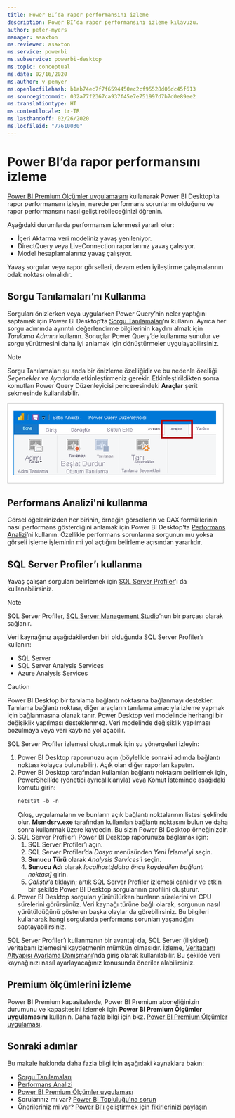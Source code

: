 ```yaml
---
title: Power BI’da rapor performansını izleme
description: Power BI’da rapor performansını izleme kılavuzu.
author: peter-myers
manager: asaxton
ms.reviewer: asaxton
ms.service: powerbi
ms.subservice: powerbi-desktop
ms.topic: conceptual
ms.date: 02/16/2020
ms.author: v-pemyer
ms.openlocfilehash: b1ab74ec7f7f6594450ec2cf95528d06dc45f613
ms.sourcegitcommit: 032a77f2367ca937f45e7e751997d7b7d0e89ee2
ms.translationtype: HT
ms.contentlocale: tr-TR
ms.lasthandoff: 02/26/2020
ms.locfileid: "77610030"
---
```

# <a name="monitor-report-performance-in-power-bi"></a>Power BI’da rapor performansını izleme

[Power BI Premium Ölçümler uygulamasını](../service-premium-metrics-app.md) kullanarak Power BI Desktop’ta rapor performansını izleyin, nerede performans sorunlarını olduğunu ve rapor performansını nasıl geliştirebileceğinizi öğrenin.

Aşağıdaki durumlarda performansın izlenmesi yararlı olur:

- İçeri Aktarma veri modeliniz yavaş yenileniyor.
- DirectQuery veya LiveConnection raporlarınız yavaş çalışıyor.
- Model hesaplamalarınız yavaş çalışıyor.

Yavaş sorgular veya rapor görselleri, devam eden iyileştirme çalışmalarının odak noktası olmalıdır.

## <a name="use-query-diagnostics"></a>Sorgu Tanılamaları’nı Kullanma

Sorguları önizlerken veya uygularken Power Query’nin neler yaptığını saptamak için Power BI Desktop’ta [Sorgu Tanılamaları](/power-query/QueryDiagnostics)’nı kullanın. Ayrıca her sorgu adımında ayrıntılı değerlendirme bilgilerinin kaydını almak için _Tanılama Adımını_ kullanın. Sonuçlar Power Query’de kullanıma sunulur ve sorgu yürütmesini daha iyi anlamak için dönüştürmeler uygulayabilirsiniz.

> [!NOTE]
> Sorgu Tanılamaları şu anda bir önizleme özelliğidir ve bu nedenle özelliği _Seçenekler ve Ayarlar_’da etkinleştirmeniz gerekir. Etkinleştirildikten sonra komutları Power Query Düzenleyicisi penceresindeki **Araçlar** şerit sekmesinde kullanılabilir.

![Resimde Power Query Düzenleyicisi Araçlar şerit sekmesi gösterilir. Şeritte Tanılama Adımı komutu, Tanılamayı Başlat komutu ve Tanılamayı Durdur komutu görüntülenir.](media/monitor-report-performance/power-query-diagnotics.png)

## <a name="use-performance-analyzer"></a>Performans Analizi'ni kullanma

Görsel öğelerinizden her birinin, örneğin görsellerin ve DAX formüllerinin nasıl performans gösterdiğini anlamak için Power BI Desktop'ta [Performans Analizi](../desktop-performance-analyzer.md)’ni kullanın. Özellikle performans sorunlarına sorgunun mu yoksa görseli işleme işleminin mi yol açtığını belirleme açısından yararlıdır.

## <a name="use-sql-server-profiler"></a>SQL Server Profiler’ı kullanma

Yavaş çalışan sorguları belirlemek için [SQL Server Profiler](/sql/tools/sql-server-profiler/sql-server-profiler)’ı da kullanabilirsiniz.

> [!NOTE]
> SQL Server Profiler, [SQL Server Management Studio](/sql/ssms/download-sql-server-management-studio-ssms)’nun bir parçası olarak sağlanır.

Veri kaynağınız aşağıdakilerden biri olduğunda SQL Server Profiler’ı kullanın:

- SQL Server
- SQL Server Analysis Services
- Azure Analysis Services

> [!CAUTION]
> Power BI Desktop bir tanılama bağlantı noktasına bağlanmayı destekler. Tanılama bağlantı noktası, diğer araçların tanılama amacıyla izleme yapmak için bağlanmasına olanak tanır. Power Desktop veri modelinde herhangi bir değişiklik yapılması desteklenmez. Veri modelinde değişiklik yapılması bozulmaya veya veri kaybına yol açabilir.

SQL Server Profiler izlemesi oluşturmak için şu yönergeleri izleyin:

1. Power BI Desktop raporunuzu açın (böylelikle sonraki adımda bağlantı noktası kolayca bulunabilir). Açık olan diğer raporları kapatın.
1. Power BI Desktop tarafından kullanılan bağlantı noktasını belirlemek için, PowerShell’de (yönetici ayrıcalıklarıyla) veya Komut İsteminde aşağıdaki komutu girin:
    ```powershell
    netstat -b -n
    ```
    Çıkış, uygulamaların ve bunların açık bağlantı noktalarının listesi şeklinde olur. **Msmdsrv.exe** tarafından kullanılan bağlantı noktasını bulun ve daha sonra kullanmak üzere kaydedin. Bu sizin Power BI Desktop örneğinizdir.
1. SQL Server Profiler’ı Power BI Desktop raporunuza bağlamak için:
    1. SQL Server Profiler’ı açın.
    1. SQL Server Profiler’da _Dosya_ menüsünden _Yeni İzleme_’yi seçin.
    1. **Sunucu Türü** olarak _Analysis Services_’i seçin.
    1. **Sunucu Adı** olarak _localhost:[daha önce kaydedilen bağlantı noktası]_ girin.
    1. _Çalıştır_’a tıklayın; artık SQL Server Profiler izlemesi canlıdır ve etkin bir şekilde Power BI Desktop sorgularının profilini oluşturur.
1. Power BI Desktop sorguları yürütülürken bunların sürelerini ve CPU sürelerini görürsünüz. Veri kaynağı türüne bağlı olarak, sorgunun nasıl yürütüldüğünü gösteren başka olaylar da görebilirsiniz. Bu bilgileri kullanarak hangi sorgularda performans sorunları yaşandığını saptayabilirsiniz.

SQL Server Profiler’ı kullanmanın bir avantajı da, SQL Server (ilişkisel) veritabanı izlemesini kaydetmenin mümkün olmasıdır. İzleme, [Veritabanı Altyapısı Ayarlama Danışmanı](/sql/relational-databases/performance/start-and-use-the-database-engine-tuning-advisor)’nda giriş olarak kullanılabilir. Bu şekilde veri kaynağınızı nasıl ayarlayacağınız konusunda öneriler alabilirsiniz.

## <a name="monitor-premium-metrics"></a>Premium ölçümlerini izleme

Power BI Premium kapasitelerde, Power BI Premium aboneliğinizin durumunu ve kapasitesini izlemek için **Power BI Premium Ölçümler uygulamasını** kullanın. Daha fazla bilgi için bkz. [Power BI Premium Ölçümler uygulaması](../service-premium-metrics-app.md).

## <a name="next-steps"></a>Sonraki adımlar

Bu makale hakkında daha fazla bilgi için aşağıdaki kaynaklara bakın:

- [Sorgu Tanılamaları](/power-query/QueryDiagnostics)
- [Performans Analizi](../desktop-performance-analyzer.md)
- [Power BI Premium Ölçümler uygulaması](../service-premium-metrics-app.md)
- Sorularınız mı var? [Power BI Topluluğu'na sorun](https://community.powerbi.com/)
- Önerileriniz mi var? [Power BI'ı geliştirmek için fikirlerinizi paylaşın](https://ideas.powerbi.com/)
